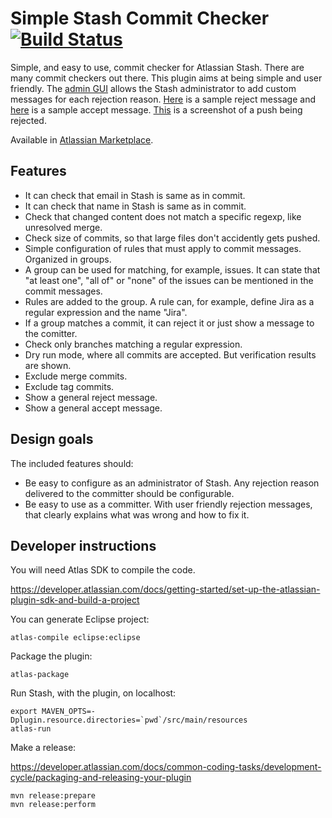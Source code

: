 # Simple Stash Commit Checker [![Build Status](https://travis-ci.org/tomasbjerre/simple-stash-commit-checker.svg?branch=master)](https://travis-ci.org/tomasbjerre/simple-stash-commit-checker)
Simple, and easy to use, commit checker for Atlassian Stash. There are many commit checkers out there. This plugin aims at being simple and user friendly. The [admin GUI](https://raw.githubusercontent.com/tomasbjerre/simple-stash-commit-checker/master/sandbox/admin_gui.png) allows the Stash administrator to add custom messages for each rejection reason. [Here](https://github.com/tomasbjerre/simple-stash-commit-checker/blob/master/src/test/resources/testProdThatRejectResponseLooksGood.txt) is a sample reject message and [here](https://github.com/tomasbjerre/simple-stash-commit-checker/blob/master/src/test/resources/testProdThatSuccessResponseLooksGood.txt) is a sample accept message. [This](https://raw.githubusercontent.com/tomasbjerre/simple-stash-commit-checker/master/sandbox/config_and_reject.png) is a screenshot of a push being rejected.

Available in [Atlassian Marketplace](https://marketplace.atlassian.com/plugins/se.bjurr.sscc.sscc).

## Features
* It can check that email in Stash is same as in commit.
* It can check that name in Stash is same as in commit.
* Check that changed content does not match a specific regexp, like unresolved merge.
* Check size of commits, so that large files don't accidently gets pushed.
* Simple configuration of rules that must apply to commit messages. Organized in groups.
 * A group can be used for matching, for example, issues. It can state that "at least one", "all of" or "none" of the issues can be mentioned in the commit messages.
 * Rules are added to the group. A rule can, for example, define Jira as a regular expression and the name "Jira".
 * If a group matches a commit, it can reject it or just show a message to the comitter.
* Check only branches matching a regular expression.
* Dry run mode, where all commits are accepted. But verification results are shown.
* Exclude merge commits.
* Exclude tag commits.
* Show a general reject message.
* Show a general accept message.

## Design goals
The included features should:

* Be easy to configure as an administrator of Stash. Any rejection reason delivered to the committer should be configurable.
* Be easy to use as a committer. With user friendly rejection messages, that clearly explains what was wrong and how to fix it.

## Developer instructions
You will need Atlas SDK to compile the code.

https://developer.atlassian.com/docs/getting-started/set-up-the-atlassian-plugin-sdk-and-build-a-project

You can generate Eclipse project:
```
atlas-compile eclipse:eclipse
```

Package the plugin:
```
atlas-package
```

Run Stash, with the plugin, on localhost:
```
export MAVEN_OPTS=-Dplugin.resource.directories=`pwd`/src/main/resources
atlas-run
```

Make a release:

https://developer.atlassian.com/docs/common-coding-tasks/development-cycle/packaging-and-releasing-your-plugin
```
mvn release:prepare
mvn release:perform
```
